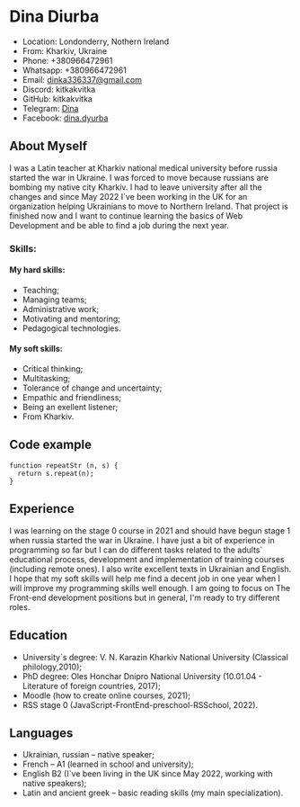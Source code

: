 # Dina Diurba

- Location: Londonderry, Nothern Ireland
- From: Kharkiv, Ukraine
- Phone: +380966472961
- Whatsapp: +380966472961
- Email: dinka336337@gmail.com
- Discord: kitkakvitka
- GitHub: kitkakvitka
- Telegram: [Dina](https://t.me/kitkakvitka)
- Facebook: [dina.dyurba](https://www.facebook.com/dina.dyurba)

## About Myself

I was a Latin teacher at Kharkiv national medical university before russia started the war in Ukraine. I was forced to move because russians are bombing my native city Kharkiv. I had to leave university after all the changes and since May 2022 I`ve been working in the UK for an organization helping Ukrainians to move to Northern Ireland. That project is finished now and I want to continue learning the basics of Web Development and be able to find a job during the next year.

### Skills:

#### My hard skills:

- Teaching;
- Managing teams;
- Administrative work;
- Motivating and mentoring;
- Pedagogical technologies.

#### My soft skills:

- Critical thinking;
- Multitasking;
- Tolerance of change and uncertainty;
- Empathic and friendliness;
- Being an exellent listener;
- From Kharkiv.

## Code example

```
function repeatStr (n, s) {
  return s.repeat(n);
}
```

## Experience

I was learning on the stage 0 course in 2021 and should have begun stage 1 when russia started the war in Ukraine. I have just a bit of experience in programming so far but I can do different tasks related to the adults` educational process, development and implementation of training courses (including remote ones). I also write excellent texts in Ukrainian and English. I hope that my soft skills will help me find a decent job in one year when I will improve my programming skills well enough. I am going to focus on The Front-end development positions but in general, I'm ready to try different roles.

## Education

- University`s degree: V. N. Karazin Kharkiv National University (Classical philology,2010);
- PhD degree: Oles Honchar Dnipro National University (10.01.04 - Literature of foreign countries, 2017);
- Moodle (how to create online courses, 2021);
- RSS stage 0 (JavaScript-FrontEnd-preschool-RSSchool, 2022).

## Languages

- Ukrainian, russian – native speaker;
- French – A1 (learned in school and university);
- English B2 (I`ve been living in the UK since May 2022, working with native speakers);
- Latin and ancient greek – basic reading skills (my main specialization).
